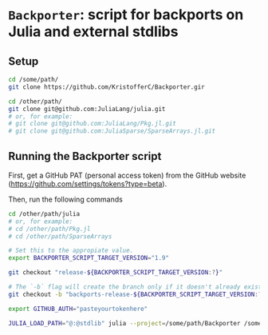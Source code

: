 # `Backporter`: script for backports on Julia and external stdlibs

## Setup

```bash
cd /some/path/
git clone https://github.com/KristofferC/Backporter.gir

cd /other/path/
git clone git@github.com:JuliaLang/julia.git
# or, for example:
# git clone git@github.com:JuliaLang/Pkg.jl.git
# git clone git@github.com:JuliaSparse/SparseArrays.jl.git
```

## Running the Backporter script

First, get a GitHub PAT (personal access token) from the GitHub website (https://github.com/settings/tokens?type=beta).

Then, run the following commands

```bash
cd /other/path/julia
# or, for example:
# cd /other/path/Pkg.jl
# cd /other/path/SparseArrays

# Set this to the appropiate value.
export BACKPORTER_SCRIPT_TARGET_VERSION="1.9"

git checkout "release-${BACKPORTER_SCRIPT_TARGET_VERSION:?}"

# The `-b` flag will create the branch only if it doesn't already exist.
git checkout -b "backports-release-${BACKPORTER_SCRIPT_TARGET_VERSION:?}"

export GITHUB_AUTH="pasteyourtokenhere"

JULIA_LOAD_PATH="@:@stdlib" julia --project=/some/path/Backporter /some/path/Backporter/backporter.jl
```
